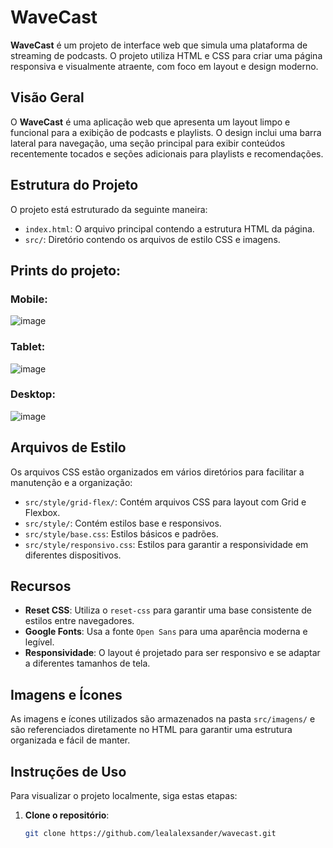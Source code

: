 # WaveCast

**WaveCast** é um projeto de interface web que simula uma plataforma de streaming de podcasts. O projeto utiliza HTML e CSS para criar uma página responsiva e visualmente atraente, com foco em layout e design moderno.

## Visão Geral

O **WaveCast** é uma aplicação web que apresenta um layout limpo e funcional para a exibição de podcasts e playlists. O design inclui uma barra lateral para navegação, uma seção principal para exibir conteúdos recentemente tocados e seções adicionais para playlists e recomendações.

## Estrutura do Projeto

O projeto está estruturado da seguinte maneira:

- `index.html`: O arquivo principal contendo a estrutura HTML da página.
- `src/`: Diretório contendo os arquivos de estilo CSS e imagens.

## Prints do projeto:
### Mobile: 
![image](https://github.com/user-attachments/assets/3cc971c8-41cf-455a-aff6-bf65390c5ee2)

### Tablet:
![image](https://github.com/user-attachments/assets/3baa21da-17d9-4efc-a156-c71456800da6)

### Desktop:
![image](https://github.com/user-attachments/assets/3829df9b-7125-41d4-89f6-0469b2393420)



## Arquivos de Estilo

Os arquivos CSS estão organizados em vários diretórios para facilitar a manutenção e a organização:

- `src/style/grid-flex/`: Contém arquivos CSS para layout com Grid e Flexbox.
- `src/style/`: Contém estilos base e responsivos.
- `src/style/base.css`: Estilos básicos e padrões.
- `src/style/responsivo.css`: Estilos para garantir a responsividade em diferentes dispositivos.

## Recursos

- **Reset CSS**: Utiliza o `reset-css` para garantir uma base consistente de estilos entre navegadores.
- **Google Fonts**: Usa a fonte `Open Sans` para uma aparência moderna e legível.
- **Responsividade**: O layout é projetado para ser responsivo e se adaptar a diferentes tamanhos de tela.

## Imagens e Ícones

As imagens e ícones utilizados são armazenados na pasta `src/imagens/` e são referenciados diretamente no HTML para garantir uma estrutura organizada e fácil de manter.

## Instruções de Uso

Para visualizar o projeto localmente, siga estas etapas:

1. **Clone o repositório**:
   ```bash
   git clone https://github.com/lealalexsander/wavecast.git
